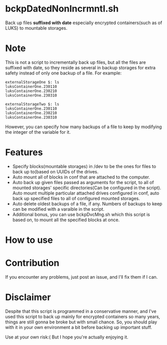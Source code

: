 # bckpDatedNonIncrmntl.sh
Back up files **suffixed with date** especially encrypted containers(such as of LUKS) to mountable storages.

# Note
This is not a script to incrementally back up files, but all the files are suffixed with date, so they reside as several in backup storages for extra safety instead of only one backup of a file. For example:
 ```
 externalStorageOne $: ls
 luksContainerOne.230110
 luksContainerOne.230210
 luksContainerOne.230310
 
 externalStorageTwo $: ls
 luksContainerOne.230110
 luksContainerOne.230210
 luksContainerOne.230310
 ```
 However, you can specify how many backups of a file to keep by modifying the integer of the variable for it.

# Features
- Specify blocks(mountable storages) in /dev to be the ones for files to back up to(based on UUIDs of the drives.
- Auto mount all of blocks in conf that are attached to the computer.
- Auto back up given files passed as arguments for the script, to all of mounted storages' specific directories(Can be configured in the script).
Auto mount multiple particular attached drives configured in conf, auto back up specified files to all of configured mounted storages.
- Auto delete oldest backups of a file, if any. Numbers of backups to keep can be modified with a varaible in the script.
- Additional bonus, you can use bckpDvcMng.sh which this script is based on, to mount all the specified blocks at once.

# How to use

# Contribution
If you encounter any problems, just post an issue, and I'll fix them if I can.

# Disclaimer
Despite that this script is programmed in a conservative manner, and I've used this script to back up mainly for encrypted containers so many years, things are still gonna be broke but with small chance. So, you should play with it in your own environment a bit before backing up important stuff.

Use at your own risk:( But I hope you're actually enjoying it.
